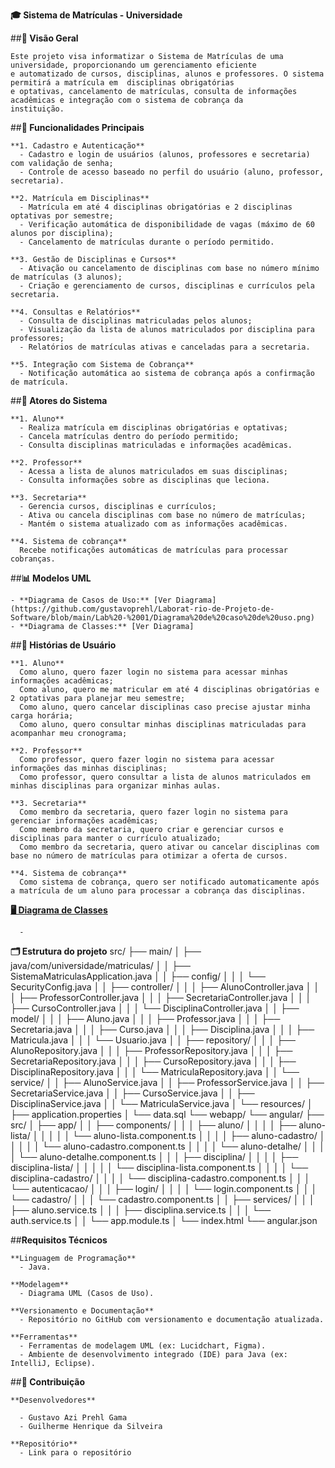  **🎓 Sistema de Matrículas - Universidade**

  ##**🎯 Visão Geral**

    Este projeto visa informatizar o Sistema de Matrículas de uma universidade, proporcionando um gerenciamento eficiente  
    e automatizado de cursos, disciplinas, alunos e professores. O sistema permitirá a matrícula em  disciplinas obrigatórias  
    e optativas, cancelamento de matrículas, consulta de informações  acadêmicas e integração com o sistema de cobrança da  
    instituição.  


  ##**🚀 Funcionalidades Principais**

    **1. Cadastro e Autenticação** 
      - Cadastro e login de usuários (alunos, professores e secretaria) com validação de senha;
      - Controle de acesso baseado no perfil do usuário (aluno, professor, secretaria).

    **2. Matrícula em Disciplinas** 
      - Matrícula em até 4 disciplinas obrigatórias e 2 disciplinas optativas por semestre;
      - Verificação automática de disponibilidade de vagas (máximo de 60 alunos por disciplina);
      - Cancelamento de matrículas durante o período permitido.

    **3. Gestão de Disciplinas e Cursos**
      - Ativação ou cancelamento de disciplinas com base no número mínimo de matrículas (3 alunos);
      - Criação e gerenciamento de cursos, disciplinas e currículos pela secretaria.

    **4. Consultas e Relatórios**
      - Consulta de disciplinas matriculadas pelos alunos;
      - Visualização da lista de alunos matriculados por disciplina para professores;
      - Relatórios de matrículas ativas e canceladas para a secretaria.

    **5. Integração com Sistema de Cobrança**
      - Notificação automática ao sistema de cobrança após a confirmação de matrícula.

  ##**👥 Atores do Sistema**

    **1. Aluno**
      - Realiza matrícula em disciplinas obrigatórias e optativas;
      - Cancela matrículas dentro do período permitido;
      - Consulta disciplinas matriculadas e informações acadêmicas.

    **2. Professor**
      - Acessa a lista de alunos matriculados em suas disciplinas;
      - Consulta informações sobre as disciplinas que leciona.

    **3. Secretaria**
      - Gerencia cursos, disciplinas e currículos;
      - Ativa ou cancela disciplinas com base no número de matrículas;
      - Mantém o sistema atualizado com as informações acadêmicas.

    **4. Sistema de cobrança**
      Recebe notificações automáticas de matrículas para processar cobranças.

  ##**📊 Modelos UML**

    - **Diagrama de Casos de Uso:** [Ver Diagrama] (https://github.com/gustavoprehl/Laborat-rio-de-Projeto-de-Software/blob/main/Lab%20-%2001/Diagrama%20de%20caso%20de%20uso.png) 
    - **Diagrama de Classes:** [Ver Diagrama]

  ##**📜 Histórias de Usuário**

    **1. Aluno**
      Como aluno, quero fazer login no sistema para acessar minhas informações acadêmicas;
      Como aluno, quero me matricular em até 4 disciplinas obrigatórias e 2 optativas para planejar meu semestre;
      Como aluno, quero cancelar disciplinas caso precise ajustar minha carga horária;
      Como aluno, quero consultar minhas disciplinas matriculadas para acompanhar meu cronograma;

    **2. Professor**
      Como professor, quero fazer login no sistema para acessar informações das minhas disciplinas;
      Como professor, quero consultar a lista de alunos matriculados em minhas disciplinas para organizar minhas aulas.

    **3. Secretaria**
      Como membro da secretaria, quero fazer login no sistema para gerenciar informações acadêmicas;
      Como membro da secretaria, quero criar e gerenciar cursos e disciplinas para manter o currículo atualizado;
      Como membro da secretaria, quero ativar ou cancelar disciplinas com base no número de matrículas para otimizar a oferta de cursos.

    **4. Sistema de cobrança**
      Como sistema de cobrança, quero ser notificado automaticamente após a matrícula de um aluno para processar a cobrança das disciplinas.

  <u>**🖥️ Diagrama de Classes**</u>

      - 
**🗂️ Estrutura do projeto**
  src/
  ├── main/
  │   ├── java/com/universidade/matriculas/
  │   │    ├── SistemaMatriculasApplication.java
  │   │    ├── config/
  │   │    │      └── SecurityConfig.java
  │   │    ├── controller/
  │   │    │      ├── AlunoController.java
  │   │    │      ├── ProfessorController.java
  │   │    │      ├── SecretariaController.java
  │   │    │      ├── CursoController.java
  │   │    │      └── DisciplinaController.java
  │   │    ├── model/
  │   │    │      ├── Aluno.java
  │   │    │      ├── Professor.java
  │   │    │      ├── Secretaria.java
  │   │    │      ├── Curso.java
  │   │    │      ├── Disciplina.java
  │   │    │      ├── Matricula.java
  │   │    │      └── Usuario.java
  │   │    ├── repository/
  │   │    │      ├── AlunoRepository.java
  │   │    │      ├── ProfessorRepository.java
  │   │    │      ├── SecretariaRepository.java
  │   │    │      ├── CursoRepository.java
  │   │    │      ├── DisciplinaRepository.java
  │   │    │      └── MatriculaRepository.java
  │   │    └── service/
  │   │           ├── AlunoService.java
  │   │           ├── ProfessorService.java
  │   │           ├── SecretariaService.java
  │   │           ├── CursoService.java
  │   │           ├── DisciplinaService.java
  │   │           └── MatriculaService.java
  │   └── resources/
  │          ├── application.properties
  │          └── data.sql
  └── webapp/
        └── angular/
               ├── src/
               │    ├── app/
               │    │    ├── components/
               │    │    │      ├── aluno/
               │    │    │      │      ├── aluno-lista/
               │    │    │      │      │      └── aluno-lista.component.ts
               │    │    │      │      ├── aluno-cadastro/
               │    │    │      │      │      └── aluno-cadastro.component.ts
               │    │    │      │      └── aluno-detalhe/
               │    │    │      │             └── aluno-detalhe.component.ts
               │    │    │      ├── disciplina/
               │    │    │      │      ├── disciplina-lista/
               │    │    │      │      │      └── disciplina-lista.component.ts
               │    │    │      │      └── disciplina-cadastro/
               │    │    │      │             └── disciplina-cadastro.component.ts
               │    │    │      └── autenticacao/
               │    │    │             ├── login/
               │    │    │             │      └── login.component.ts
               │    │    │             └── cadastro/
               │    │    │                    └── cadastro.component.ts
               │    │    ├── services/
               │    │    │      ├── aluno.service.ts
               │    │    │      ├── disciplina.service.ts
               │    │    │      └── auth.service.ts
               │    │    └── app.module.ts
               │    └── index.html
               └── angular.json


  ##**Requisitos Técnicos**

    **Linguagem de Programação**
      - Java.
    
    **Modelagem**
      - Diagrama UML (Casos de Uso).

    **Versionamento e Documentação**
      - Repositório no GitHub com versionamento e documentação atualizada.

    **Ferramentas**
      - Ferramentas de modelagem UML (ex: Lucidchart, Figma).
      - Ambiente de desenvolvimento integrado (IDE) para Java (ex: IntelliJ, Eclipse).

  ##**🔗 Contribuição**

    **Desenvolvedores**
      
      - Gustavo Azi Prehl Gama
      - Guilherme Henrique da Silveira
    
    **Repositório**
      - Link para o repositório
